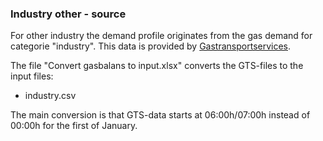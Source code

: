### Industry other - source

For other industry the demand profile originates from the gas demand for categorie "industry". This data is provided by [Gastransportservices](https://www.gasunietransportservices.nl/downloads-en-formulieren).

The file "Convert gasbalans to input.xlsx" converts the GTS-files to the input files:

* industry.csv

The main conversion is that GTS-data starts at 06:00h/07:00h instead of 00:00h for the first of January.